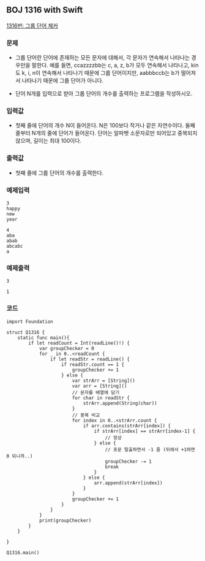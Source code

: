 
## BOJ 1316 with Swift

[1316번: 그룹 단어 체커](https://www.acmicpc.net/problem/1316)

### 문제
 - 그룹 단어란 단어에 존재하는 모든 문자에 대해서, 각 문자가 연속해서 나타나는 경우만을 말한다. 예를 들면, ccazzzzbb는 c, a, z, b가 모두 연속해서 나타나고, kin도 k, i, n이 연속해서 나타나기 때문에 그룹 단어이지만, aabbbccb는 b가 떨어져서 나타나기 때문에 그룹 단어가 아니다.

 - 단어 N개를 입력으로 받아 그룹 단어의 개수를 출력하는 프로그램을 작성하시오.

### 입력값
 - 첫째 줄에 단어의 개수 N이 들어온다. N은 100보다 작거나 같은 자연수이다. 둘째줄부터 N개의 줄에 단어가 들어온다. 단어는 알파벳 소문자로만 되어있고 중복되지 않으며, 길이는 최대 100이다.

### 출력값
 - 첫째 줄에 그룹 단어의 개수를 출력한다.

### 예제입력
```
3
happy
new
year
```

```
4
aba
abab
abcabc
a
```

### 예제출력
```
3
```

```
1
```

### 코드
```
import Foundation

struct Q1316 {
    static func main(){
        if let readCount = Int(readLine()!) {
            var groupChecker = 0
            for _ in 0..<readCount {
                if let readStr = readLine() {
                    if readStr.count == 1 {
                        groupChecker += 1
                    } else {
                        var strArr = [String]()
                        var arr = [String]()
                        // 문자를 배열에 담기
                        for char in readStr {
                            strArr.append(String(char))
                        }
                        // 중복 비교
                        for index in 0..<strArr.count {
                            if arr.contains(strArr[index]) {
                                if strArr[index] == strArr[index-1] {
                                    // 정상
                                } else {
                                    // 포문 탈출하면서 -1 줌 (뒤에서 +1하면 0 되니까..)
                                    groupChecker -= 1
                                    break
                                }
                            } else {
                                arr.append(strArr[index])
                            }
                        }
                        groupChecker += 1
                    }
                }
            }
            print(groupChecker)
        }
    }
    
}

Q1316.main()
```
